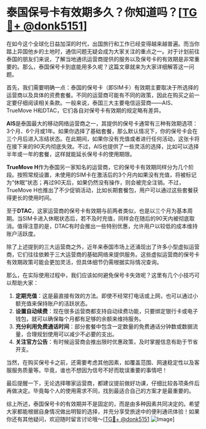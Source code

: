 # 泰国保号卡有效期多久？你知道吗？[[TG💪+ @donk5151](https://t.me/s/donk5151)]

在如今这个全球化日益加深的时代，出国旅行和工作已经变得越来越普遍。而当你踏上异国他乡的土地时，通信问题无疑会成为大家关注的重点之一。对于计划前往泰国的朋友们来说，了解当地通讯运营商提供的服务以及保号卡的有效期是非常重要的。那么，泰国保号卡到底能用多久呢？这篇文章就来为大家详细解答这一问题。

首先，我们需要明确一点：泰国的保号卡（即SIM卡）有效期主要取决于所选择的运营商以及具体的资费套餐。不同的运营商可能有不同的政策，因此在购买之前一定要仔细阅读相关条款。一般来说，泰国三大主要电信运营商——AIS、TrueMove H和DTAC，它们各自对保号卡有效期的规定略有差异。

**AIS**是泰国最大的移动网络运营商之一，其提供的保号卡通常有三种有效期选项：3个月、6个月或1年。如果你选择了基础套餐，那么默认情况下，你的保号卡会在三个月后进入冻结状态。在此期间，如果你没有充值或者进行任何活动，这张卡将在接下来的90天内彻底失效。不过，AIS也提供了一些灵活的选择，比如可以选择半年或一年的套餐，这样就能延长保号卡的使用期限。

**TrueMove H**作为泰国另一家知名的运营商，它的保号卡有效期同样分为几个阶段。按照常规设置，未使用的SIM卡在激活后的3个月内如果没有充值，将被标记为“休眠”状态；再过90天后，如果仍然没有操作，则会被完全注销。不过，TrueMove H也推出了不少促销活动，比如长期套餐包，用户可以通过这些套餐获得更长的使用时间。

至于**DTAC**，这家运营商的保号卡有效期与前两者类似，也是以三个月为基本周期。当SIM卡进入休眠状态后，若不及时充值，同样会在随后的90天内被彻底取消。值得注意的是，DTAC有时会推出一些特别优惠，允许用户以较低的成本维持账户活跃度。

除了上述提到的三大运营商之外，近年来泰国市场上还涌现出了许多小型虚拟运营商，它们往往依赖于三大运营商的基础网络来提供服务。这些虚拟运营商的保号卡有效期政策可能会更加灵活，但具体细节仍需根据实际情况查询。

那么，在实际使用过程中，我们应该如何避免保号卡失效呢？这里有几个小技巧可以帮助大家：

1. **定期充值**：这是最直接有效的方法。即使不经常打电话或上网，也可以通过小额充值来保持账户的活跃状态。
2. **设置自动续费**：现在很多运营商都支持自动续费功能，只要绑定银行卡或电子钱包，就可以确保每个月都有足够的余额来维持服务。
3. **充分利用免费通话时间**：部分套餐中包含一定数量的免费通话分钟数或数据流量，合理规划使用可以减少不必要的支出。
4. **关注官方公告**：有时候运营商会推出限时优惠政策，及时掌握信息有助于节省开支。

当然，在购买保号卡之前，还需要考虑其他因素，如覆盖范围、网速稳定性以及客服服务质量等。毕竟，谁也不想因为信号不好而耽误重要的事情吧！

最后提醒一下，无论选择哪家运营商，都建议提前做好功课，仔细比较各项条件后再做决定。毕竟每个人的使用需求不同，找到最适合自己的方案才是最重要的。

综上所述，泰国保号卡的有效期并不是固定的，而是由多种因素共同决定的。希望大家都能根据自身情况做出明智的选择，并充分享受旅途中的便利通讯体验！如果你还有其他疑问，欢迎随时留言讨论哦～[[TG💪+ @donk5151](https://t.me/s/donk5151) ![Image](https://i.postimg.cc/rwNCRYN7/Snipaste-2025-04-30-17-27-05.png)]